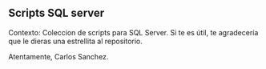 ## Scripts SQL server
Contexto: Coleccion de scripts para SQL Server. Si te es útil, te agradecería que le dieras una estrellita al repositorio.

Atentamente, Carlos Sanchez.
